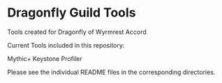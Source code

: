 # Dragonfly Guild Tools
Tools created for Dragonfly of Wyrmrest Accord

Current Tools included in this repository:

  Mythic+ Keystone Profiler

Please see the individual README files in the corresponding directories.
